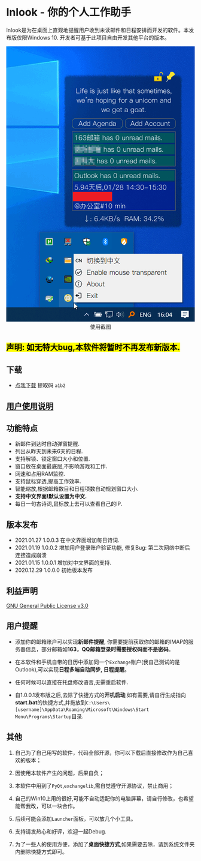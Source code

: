 # Inlook - 你的个人工作助手

Inlook是为在桌面上直观地提醒用户收到未读邮件和日程安排而开发的软件。本发布版仅限Windows 10. 开发者可基于此项目自由开发其他平台的版本。

<div align=center><img src= 'img/screen_shot.png'></div>
<div align=center>使用截图</div>

## <mark>声明: 如无特大bug,本软件将暂时不再发布新版本.</mark>

## 下载

* [点我下载](https://pan.baidu.com/s/1gzzFjWwLh1hMKob9biTz0g)  提取码 `a1b2`

## [用户使用说明](https://charleechan.github.io/MyWiki/SoftTuto/Manage/Inlook/InlookUsage.html)

## 功能特点

* 新邮件到达时自动弹窗提醒.
* 列出从昨天到未来6天的日程.
* 支持解锁、锁定窗口大小和位置.
* 窗口放在桌面最底层,不影响游戏和工作.
* 网速和占用RAM监控.
* 支持鼠标穿透,提高工作效率.
* 智能缩放,根据邮箱数目和日程项数自动规划窗口大小.
* **支持中文界面!默认设置为中文.**
* 每日一句古诗词,鼠标放上去可以查看自己的IP.

## 版本发布

* 2021.01.27 1.0.0.3 在中文界面增加每日诗词.
* 2021.01.19 1.0.0.2 增加用户登录账户验证功能, 修复Bug: 第二次网络中断后连接造成崩溃
* 2021.01.15 1.0.0.1 增加对中文界面的支持.
* 2020.12.29 1.0.0.0 初始版本发布




## 利益声明

[GNU General Public License v3.0](https://github.com/charleechan/MyWiki/blob/main/LICENSE)

## 用户提醒

* 添加你的邮箱账户可以实现**新邮件提醒**, 你需要提前获取你的邮箱的IMAP的服务器信息，部分邮箱如**163，QQ邮箱登录时需要授权码而不是密码**。

* 在本软件和手机自带的日历中添加同一个`Exchange`账户(我自己测试的是Outlook),可以实现**日程多端自动同步, 日程提醒**。

* 任何时候可以直接在托盘修改语言,无需重启软件.

* 自1.0.0.1发布版之后,去除了快捷方式的**开机启动**,如有需要,请自行生成指向**start.bat**的快捷方式,并拖放到`C:\Users\[username]\AppData\Roaming\Microsoft\Windows\Start Menu\Programs\Startup`目录.


## 其他

1. 自己为了自己用写的软件，代码全部开源，你可以下载后直接修改作为自己喜欢的版本；

2. 因使用本软件产生的问题，后果自负；

3. 本软件中用到了`PyQt`,`exchangelib`,需自觉遵守开源协议，禁止商用；

4. 自己的Win10上用的很好,可能不自动适配你的电脑屏幕，请自行修改，也希望能帮我改，可以一块合作。

5. 后续可能会添加`Launcher`面板，可以放几个小工具。

6. 支持请发热心和好评，欢迎一起Debug.

7. 为了一些人的使用方便，添加了**桌面快捷方式**,如果需要去除，请到系统文件夹内删除快捷方式即可。
